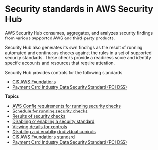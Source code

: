 # Security standards in AWS Security Hub<a name="securityhub-standards"></a>

AWS Security Hub consumes, aggregates, and analyzes security findings from various supported AWS and third\-party products\.

Security Hub also generates its own findings as the result of running automated and continuous checks against the rules in a set of supported security standards\. These checks provide a readiness score and identify specific accounts and resources that require attention\.

Security Hub provides controls for the following standards\.
+ [CIS AWS Foundations](securityhub-standards-cis.md)
+ [Payment Card Industry Data Security Standard \(PCI DSS\)](securityhub-standards-pcidss.md)

**Topics**
+ [AWS Config requirements for running security checks](securityhub-standards-awsconfigrules.md)
+ [Schedule for running security checks](securityhub-standards-schedule.md)
+ [Results of security checks](securityhub-standards-results.md)
+ [Disabling or enabling a security standard](securityhub-standards-enable-disable.md)
+ [Viewing details for controls](securityhub-standards-view-controls.md)
+ [Disabling and enabling individual controls](securityhub-standards-enable-disable-controls.md)
+ [CIS AWS Foundations standard](securityhub-standards-cis.md)
+ [Payment Card Industry Data Security Standard \(PCI DSS\)](securityhub-standards-pcidss.md)